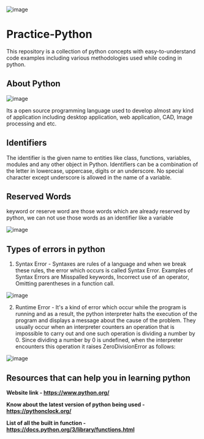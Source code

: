 ![image](https://user-images.githubusercontent.com/60937657/207010052-6ceee59d-12ab-4a34-af33-e05cfa70c6ed.png)

# Practice-Python

This repository is a collection of python concepts with easy-to-understand code examples including various methodologies used while coding in python.

## About Python 

![image](https://user-images.githubusercontent.com/60937657/207038018-10191d37-8c5c-4000-aa8b-780353b37164.png)

Its a open source programming language used to develop almost any kind of application including desktop application, web application, CAD, Image processing and etc. 

## Identifiers
The identifier is the given name to entities like class, functions, variables, modules and any other object in Python. Identifiers can be a combination of the letter in lowercase, uppercase, digits or an underscore. No special character except underscore is allowed in the name of a variable. 

## Reserved Words 
keyword or reserve word are those words which are already reserved by python, we can not use those words as an identifier like a variable

![image](https://user-images.githubusercontent.com/60937657/208255623-046ddd75-7cf6-46cf-846d-d83faa88bd30.png)

## Types of errors in python

1. Syntax Error - Syntaxes are rules of a language and when we break these rules, the error which occurs is called Syntax Error. Examples of Syntax Errors are Misspalled keywords, Incorrect use of an operator, Omitting parentheses in a     function call. 

![image](https://user-images.githubusercontent.com/60937657/208093400-140d0fca-ac08-446a-b25f-e4950bdd685a.png)

2. Runtime Error - It's a kind of error which occur while the program is running and as a result, the python interpreter halts the execution of the program and displays a message about the cause of the problem. They usually occur when an interpreter counters an operation that is impossible to carry out and one such operation is dividing a number by 0. Since dividing a number by 0 is undefined, when the interpreter encounters this operation it raises ZeroDivisionError as follows:

![image](https://user-images.githubusercontent.com/60937657/208094524-bb6e5afc-dc37-4b7c-8d61-43153a0be1a3.png)

## Resources that can help you in learning python

**Website link -  https://www.python.org/**

**Know about the latest version of python being used -  https://pythonclock.org/**

**List of all the built in function - https://docs.python.org/3/library/functions.html**
